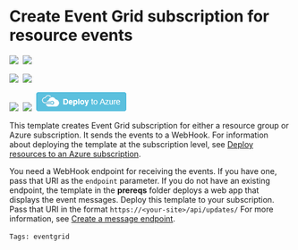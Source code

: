 # Create Event Grid subscription for resource events

<IMG SRC="https://azurequickstartsservice.blob.core.windows.net/badges/101-event-grid-resource-events-to-webhook/PublicLastTestDate.svg" />&nbsp;
<IMG SRC="https://azurequickstartsservice.blob.core.windows.net/badges/101-event-grid-resource-events-to-webhook/PublicDeployment.svg" />&nbsp;

<IMG SRC="https://azurequickstartsservice.blob.core.windows.net/badges/101-event-grid-resource-events-to-webhook/FairfaxLastTestDate.svg" />&nbsp;
<IMG SRC="https://azurequickstartsservice.blob.core.windows.net/badges/101-event-grid-resource-events-to-webhook/FairfaxDeployment.svg" />&nbsp;

<IMG SRC="https://azurequickstartsservice.blob.core.windows.net/badges/101-event-grid-resource-events-to-webhook/BestPracticeResult.svg" />&nbsp;
<IMG SRC="https://azurequickstartsservice.blob.core.windows.net/badges/101-event-grid-resource-events-to-webhook/CredScanResult.svg" />&nbsp;
<a href="https://portal.azure.com/#create/Microsoft.Template/uri/https%3A%2F%2Fraw.githubusercontent.com%2FAzure%2Fazure-quickstart-templates%2Fmaster%2F101-event-grid-resource-events-to-webhook%2Fazuredeploy.json" target="_blank">
    <img src="https://raw.githubusercontent.com/Azure/azure-quickstart-templates/master/1-CONTRIBUTION-GUIDE/images/deploytoazure.png"/>
</a>

This template creates Event Grid subscription for either a resource group or Azure subscription. It sends the events to a WebHook. For information about deploying the template at the subscription level, see [Deploy resources to an Azure subscription](https://docs.microsoft.com/azure/azure-resource-manager/deploy-to-subscription).

You need a WebHook endpoint for receiving the events. If you have one, pass that URI as the `endpoint` parameter. If you do not have an existing endpoint, the template in the **prereqs** folder deploys a web app that displays the event messages. Deploy this template to your subscription. Pass that URI in the format `https://<your-site>/api/updates/` For more information, see [Create a message endpoint](https://docs.microsoft.com/azure/event-grid/custom-event-quickstart#create-a-message-endpoint).

`Tags: eventgrid`

